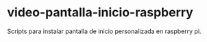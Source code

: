 # video-pantalla-inicio-raspberry
Scripts para instalar pantalla de inicio personalizada en raspberry pi.
